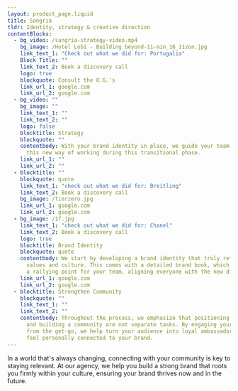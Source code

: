 ```yaml
---
layout: product_page.liquid
title: Sangria
tldr: Identity, strategy & creative direction
contentBlocks:
  - bg_video: /sangria-strategy-video.mp4
    bg_image: /Hotel Lobi - Building beyond-11-min_16_11zon.jpg
    link_text_1: "Check out what we did for: Portugalia"
    Block Title: ""
    link_text_2: Book a discovery call
    logo: true
    blockquote: Consult the O.G.'s
    link_url_1: google.com
    link_url_2: google.com
  - bg_video: ""
    bg_image: ""
    link_text_1: ""
    link_text_2: ""
    logo: false
    blocktitle: Strategy
    blockquote: ""
    contentbody: With your brand identity in place, we guide your team in adopting
      this new way of working during this transitional phase.
    link_url_1: ""
    link_url_2: ""
  - blocktitle: ""
    blockquote: quote
    link_text_1: "check out what we did for: Breitling"
    link_text_2: Book a discovery call
    bg_image: /tierzero.jpg
    link_url_1: google.com
    link_url_2: google.com
  - bg_image: /1f.jpg
    link_text_1: "check out what we did for: Chanel"
    link_text_2: Book a discovery call
    logo: true
    blocktitle: Brand Identity
    blockquote: quote
    contentbody: We start by developing a brand identity that truly reflects your
      values and culture. This comes with a detailed brand book, which serves as
      a rallying point for your team, aligning everyone with the new direction.
    link_url_1: google.com
    link_url_2: google.com
  - blocktitle: Strengthen Community
    blockquote: ""
    link_text_1: ""
    link_text_2: ""
    contentbody: Throughout the process, we emphasize that positioning your brand
      and building a community are not separate tasks. By engaging your audience
      from the get-go, we help turn your audience into loyal ambassadors who
      feel personally connected to your brand.
---
```


In a world that's always changing, connecting with your community is key to staying relevant. At our agency, we help you build a strong brand that roots you firmly within your culture, ensuring your brand thrives now and in the future.